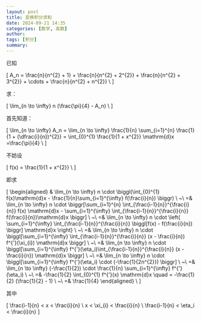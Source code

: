 ```yaml
---
layout: post
title: 变换积分求和
date: 2024-09-21 14:35
categories: [数学, 高数]
author: 
tags: [积分]
summary: 
---
```


已知

\[
 A_n = \frac{n}{n^{2} + 1} + \frac{n}{n^{2} + 2^{2}} + \frac{n}{n^{2} + 3^{2}} + \cdots + \frac{n}{n^{2} + n^{2}} \\ 
\]

求：

\[
 \lim_{n \to \infty} n (\frac{\pi}{4} - A_n) \\ 
\]

首先知道：

\[
 \lim_{n \to \infty} A_n = \lim_{n \to \infty} \frac{1}{n} \sum_{i=1}^{n} \frac{1}{1 + (\dfrac{i}{n})^{2}} = \int_{0}^{1} \frac{1}{1 + x^{2}} \mathrm{d}x =\frac{\pi}{4} \\ 
\]

不妨设

\[
 f(x) = \frac{1}{1 + x^{2}} \\ 
\]

即求

\[
 \begin{aligned} & \lim_{n \to \infty} n \cdot  \biggl(\int_{0}^{1} f(x)\mathrm{d}x - \frac{1}{n}\sum_{i=1}^{\infty} f(\frac{i}{n}) \biggr) \\ ~\\ =& \lim_{n \to \infty} n \cdot \biggr[\sum_{i=1}^{n} \int_{\frac{i-1}{n}}^{\frac{i}{n}} f(x) \mathrm{d}x - \sum_{i=1}^{\infty} \int_{\frac{i-1}{n}}^{\frac{i}{n}} f(\frac{i}{n})\mathrm{d}x \biggr] \\ ~\\ =& \lim_{n \to \infty} n \cdot \left\{    \sum_{i=1}^{\infty} \int_{\frac{i-1}{n}}^{\frac{i}{n}} \biggl[f(x) - f(\frac{i}{n}) \biggr] \mathrm{d}x \right\} \\ ~\\ =& \lim_{n \to \infty} n \cdot  \biggl[\sum_{i=1}^{\infty} \int_{\frac{i-1}{n}}^{\frac{i}{n}} (x - \frac{i}{n}) f^{'}(\xi_{i}) \mathrm{d}x \biggr] \\ ~\\ =& \lim_{n \to \infty} n \cdot \biggl[\sum_{i=1}^{\infty} f^{'}(\eta_i)\int_{\frac{i-1}{n}}^{\frac{i}{n}} (x - \frac{i}{n}) \mathrm{d}x \biggr] \\ ~\\ =& \lim_{n \to \infty} n \cdot \biggl[\sum_{i=1}^{\infty} f^{'}(\eta_i) \cdot (-\frac{1}{2n^{2}}) \biggr] \\ ~\\ =& \lim_{n \to \infty} (-\frac{1}{2}) \cdot \frac{1}{n} \sum_{i=1}^{\infty} f^{'}(\eta_i) \\ ~\\ =& -\frac{1}{2} \int_{0}^{1} f^{'}(x) \mathrm{d}x \quad = -\frac{1}{2} (\frac{1}{2} - 1) \\ ~\\ =& \frac{1}{4} \end{aligned} \\ 
\]

其中

\[
\frac{i-1}{n} < x < \frac{i}{n} \\ x < \xi_{i} < \frac{i}{n} \\ \frac{i-1}{n} < \eta_i < \frac{i}{n}
\]
